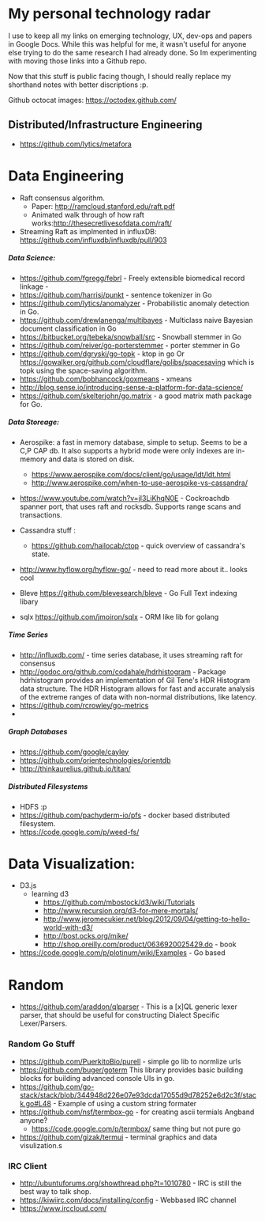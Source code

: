 My personal technology radar
===================
I use to keep all my links on emerging technology, UX, dev-ops and papers in Google Docs.  While this was helpful for me, it wasn't useful for anyone else trying to do the same research I had already done.  So Im experimenting with moving those links into a Github repo.  

Now that this stuff is public facing though, I should really replace my shorthand notes with better discriptions :p.

Github octocat images: https://octodex.github.com/

## Distributed/Infrastructure Engineering
- https://github.com/lytics/metafora

# Data Engineering
- Raft consensus algorithm. 
   - Paper:  http://ramcloud.stanford.edu/raft.pdf  
   - Animated walk through of how raft works:http://thesecretlivesofdata.com/raft/
- Streaming Raft as implmented in influxDB: https://github.com/influxdb/influxdb/pull/903

##### Data Science: 
- https://github.com/fgregg/febrl - Freely extensible biomedical record linkage - 
- https://github.com/harrisj/punkt - sentence tokenizer in Go
- https://github.com/lytics/anomalyzer - Probabilistic anomaly detection in Go. 
- https://github.com/drewlanenga/multibayes - Multiclass naive Bayesian document classification in Go
- https://bitbucket.org/tebeka/snowball/src - Snowball stemmer in Go
- https://github.com/reiver/go-porterstemmer - porter stemmer in Go
- https://github.com/dgryski/go-topk - ktop in go Or https://gowalker.org/github.com/cloudflare/golibs/spacesaving which is topk using the space-saving algorithm. 
- https://github.com/bobhancock/goxmeans - xmeans
- http://blog.sense.io/introducing-sense-a-platform-for-data-science/ 
- https://github.com/skelterjohn/go.matrix - a good matrix math package for Go.

##### Data Storeage: 
- Aerospike: a fast in memory database, simple to setup.  Seems to be a C,P CAP db.  It also supports a hybrid mode were only indexes are in-memory and data is stored on disk.
    - https://www.aerospike.com/docs/client/go/usage/ldt/ldt.html
    - http://www.aerospike.com/when-to-use-aerospike-vs-cassandra/ 
- https://www.youtube.com/watch?v=jI3LiKhqN0E - Cockroachdb spanner port, that uses raft and rocksdb.  Supports range scans and transactions. 
- Cassandra stuff : 
   - https://github.com/hailocab/ctop - quick overview of cassandra's state.

- http://www.hyflow.org/hyflow-go/ - need to read more about it.. looks cool
- Bleve https://github.com/blevesearch/bleve - Go Full Text indexing libary 
- sqlx https://github.com/jmoiron/sqlx - ORM like lib for golang

##### Time Series 
- http://influxdb.com/ - time series database, it uses streaming raft for consensus
- http://godoc.org/github.com/codahale/hdrhistogram - Package hdrhistogram provides an implementation of Gil Tene's HDR Histogram data structure. The HDR Histogram allows for fast and accurate analysis of the extreme ranges of data with non-normal distributions, like latency.
- https://github.com/rcrowley/go-metrics
-
##### Graph Databases
- https://github.com/google/cayley
- https://github.com/orientechnologies/orientdb
- http://thinkaurelius.github.io/titan/ 

##### Distributed Filesystems 
- HDFS :p 
- https://github.com/pachyderm-io/pfs - docker based distributed filesystem. 
- https://code.google.com/p/weed-fs/ 

# Data Visualization:
- D3.js
   - learning d3
      - https://github.com/mbostock/d3/wiki/Tutorials
      - http://www.recursion.org/d3-for-mere-mortals/  
      - http://www.jeromecukier.net/blog/2012/09/04/getting-to-hello-world-with-d3/
      - http://bost.ocks.org/mike/
      - http://shop.oreilly.com/product/0636920025429.do - book
- https://code.google.com/p/plotinum/wiki/Examples - Go based 

# Random

- https://github.com/araddon/qlparser - This is a [x]QL generic lexer parser, that should be useful for constructing Dialect Specific Lexer/Parsers.

### Random Go Stuff
- https://github.com/PuerkitoBio/purell - simple go lib to normlize urls
- https://github.com/buger/goterm This library provides basic building blocks for building advanced console UIs in go.
- https://github.com/go-stack/stack/blob/344948d226e07e93dcda17055d9d78252e6d2c3f/stack.go#L48 - Example of using a custom string formater 
- https://github.com/nsf/termbox-go - for creating ascii termials Angband anyone?
   - https://code.google.com/p/termbox/  same thing but not pure go
- https://github.com/gizak/termui - terminal graphics and data visulization.s 

### IRC Client
 - http://ubuntuforums.org/showthread.php?t=1010780 - IRC is still the best way to talk shop.
 - https://kiwiirc.com/docs/installing/config - Webbased IRC channel
 - https://www.irccloud.com/ 
